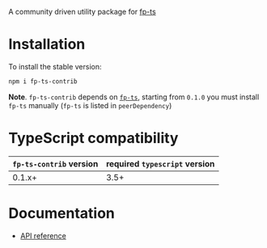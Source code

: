 A community driven utility package for [fp-ts](https://github.com/gcanti/fp-ts)

# Installation

To install the stable version:

```sh
npm i fp-ts-contrib
```

**Note**. `fp-ts-contrib` depends on [`fp-ts`](https://github.com/gcanti/fp-ts), starting from `0.1.0` you must install `fp-ts` manually (`fp-ts` is listed in `peerDependency`)

# TypeScript compatibility

| `fp-ts-contrib` version | required `typescript` version |
| ----------------------- | ----------------------------- |
| 0.1.x+                  | 3.5+                          |

# Documentation

- [API reference](https://gcanti.github.io/fp-ts-contrib/)
